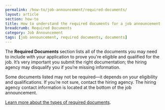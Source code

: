 ```yaml
---
permalink: /how-to/job-announcement/required-documents/
layout: article
section: how-to
title: How to understand the required documents for a job announcement
breadcrumb: Required Documents
category: Job Announcement
tags: [job announcement, required documents, documents]
---
```


The **Required Documents** section lists all of the documents you may need to include with your application to prove you're eligible and qualified for the job. It’s very important you submit the right documentation; the hiring agency may disqualify you if you’re missing information.

Some documents listed may not be required—it depends on your eligibility and qualifications. If you’re not sure, contact the hiring agency. The hiring agency contact information is located at the bottom of the job announcement.

[Learn more about the types of required documents](../../../faq/application/documents/).
